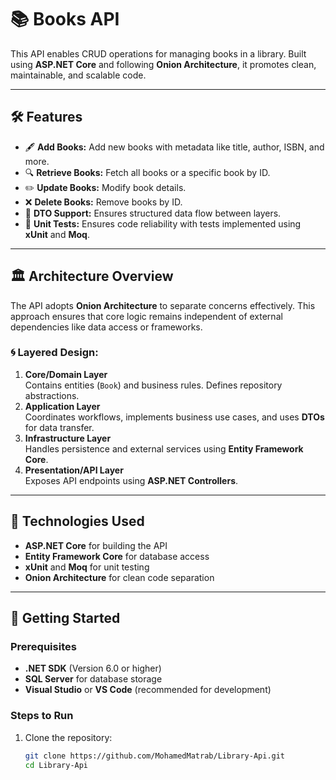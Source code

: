 # 📚 **Books API**

This API enables CRUD operations for managing books in a library. Built using **ASP.NET Core** and following **Onion Architecture**, it promotes clean, maintainable, and scalable code.

---

## 🛠️ **Features**
- 🖋️ **Add Books:** Add new books with metadata like title, author, ISBN, and more.
- 🔍 **Retrieve Books:** Fetch all books or a specific book by ID.
- ✏️ **Update Books:** Modify book details.
- ❌ **Delete Books:** Remove books by ID.
- 📖 **DTO Support:** Ensures structured data flow between layers.
- 🧪 **Unit Tests:** Ensures code reliability with tests implemented using **xUnit** and **Moq**.

---

## 🏛️ **Architecture Overview**

The API adopts **Onion Architecture** to separate concerns effectively. This approach ensures that core logic remains independent of external dependencies like data access or frameworks.

### 🌀 **Layered Design**:
1. **Core/Domain Layer**  
   Contains entities (`Book`) and business rules. Defines repository abstractions.
2. **Application Layer**  
   Coordinates workflows, implements business use cases, and uses **DTOs** for data transfer.
3. **Infrastructure Layer**  
   Handles persistence and external services using **Entity Framework Core**.
4. **Presentation/API Layer**  
   Exposes API endpoints using **ASP.NET Controllers**.

---

## 🔧 **Technologies Used**
- **ASP.NET Core** for building the API
- **Entity Framework Core** for database access
- **xUnit** and **Moq** for unit testing
- **Onion Architecture** for clean code separation

---

## 🚀 **Getting Started**

### Prerequisites
- **.NET SDK** (Version 6.0 or higher)
- **SQL Server** for database storage
- **Visual Studio** or **VS Code** (recommended for development)

### Steps to Run
1. Clone the repository:
   ```bash
   git clone https://github.com/MohamedMatrab/Library-Api.git
   cd Library-Api
